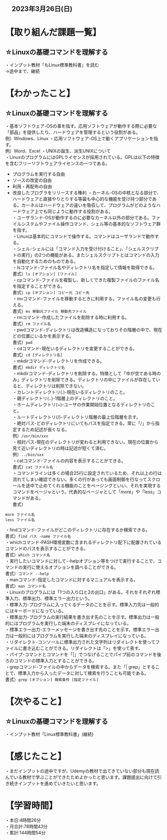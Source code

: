 ## 　2023年3月26日(日)
# 【取り組んだ課題一覧】
## ☆Linuxの基礎コマンドを理解する
・インプット教材「もLinux標準教科書」を読む<br>
→途中まで、継続
# 【わかったこと】
## ☆Linuxの基礎コマンドを理解する
・基本ソフトウェア-OSの事を指す。応用ソフトウェアが動作する際に必要な「部品」を提供したり、ハードウェアを管理するという役割がある。<br>
例）Windows、Linux
・応用ソフトウェア-OS上で動くアプリケーションを指す。<br>
例）Word、Excel
・UNIXの誕生、派生UNIXについて<br>
・LinuxのプログラムにはGPLライセンスが採用されている。GPLは以下の特徴を含むフリーソフトウェアライセンスの一つである。<br>
* プログラムを実行する自由
* ソースの改変の自由
* 利用・再配布の自由
* 改良したプログラをリリースする権利
・カーネル-OSの中核となる部分で、ハードウェアと直接やりとりする等最も中心的な機能を受け持つ部分である。カーネルはハードウェアの違いを吸収して、プログラムがどのようなハードウェア上でも同じように動作する役割がある。<br>
・ユーザランド-OSが動作するのに必要なカーネル以外の部分である。ファイルシステムやファイル操作コマンド、シェル等の基本的なソフトウェア群を指す。<br>
・Linuxは基本的にコマンドで操作する。コマンドはユーザランドで動作する。<br>
・シェル-シェルには「コマンド入力を受け付けること」、「シェルスクリプトの実行」の2つの機能がある。またシェルスクリプトとはコマンドの入力を自動化するためのものである。<br>
・lsコマンド-ファイル名やディレクトリ名を指定して情報を取得できる。<br>
書式）```ls [オプション] [ファイル]```<br>
・cpコマンド-ファイルを複製し、新しくできた複製ファイルのファイル名を指定することができる。<br>
書式）```cp [オプション] コピー元 コピー先```<br>
・mvコマンド-ファイルを移動するときに利用する。ファイル名の変更も行える。<br>
書式）```mv 移動元ファイル 移動先ファイル```<br>
・rmコマンド-作成したファイルを削除する時に利用する。<br>
書式）```rm ファイル名```<br>
・pwdコマンド-ディレクトリは改造構造になっておりその階層の中で、現在どの位置にいるかを表示する。<br>
書式）```pwd```<br>
・cdコマンド-現在いるディレクトリを変更することができる。<br>
書式）```cd [ディレクトリ名]```<br>
・mkdirコマンド-ディレクトリを作成できる。<br>
書式）```mkdir ディレクトリ名```<br>
・mkdirコマンド-ディレクトリを削除する。特徴として「中が空である時のみ」ディレクトリを削除できる。ディレクトリの中にファイルが存在していると、ディレクトリは削除できない。<br>
・カレントディレクトリ(.)-現在いるディレクトリのこと。<br>
・親ディレクトリ(..)-1階層上のディレクトリのこと。<br>
・ホームディレクトリ(~)-ユーザの作業開始位置となるディレクトリのこと。<br>
・ルートディレクトリ(/)-ディレクトリ階層の最上位階層を示す。<br>
・絶対パス-どのディレクトリにいてもパスを指定できる。常に「/」から指定するため記述が長くなる。<br>
例）```/usr/bin/xxx```<br>
・相対パス-現在のディレクトリが変わると利用できない。現在の位置から見て近いディレクトリの時は記述が短くて済む。<br>
例）```../bin/xxx```<br>
・catコマンド-ファイルの内容を表示することができる。<br>
書式）```cat ファイル名```<br>
・コマンドラインは多くの場合25行に設定されているため、それ以上の行は流れてしまい確認できない。多くの行があっても画面制御を行なってスクロールを途中で止めてくれる機能のことをページングといい、それを実現するコマンドをページャという。代表的なページャとして「more」や「less」コマンドがある。<br>
書式）
```
more ファイル名
less ファイル名
```
・findコマンド-ファイルがどこのディレクトリに存在するか検索できる。<br>
書式）```find パス -name ファイル名```<br>
・whichコマンド-PASH環境変数に含まれるディレクトリ配下に配置されているコマンドのパスを表示することができる。<br>
書式）```which コマンド名```<br>
・実行したいコマンドに対して--helpオプション等をつけて実行することで、コマンドの実行に使えるオプションを調べることができる。<br>
書式）```コマンド --help```<br>
・manコマンド-指定したコマンドに対するマニュアルを表示する。<br>
書式）```man コマンド名```<br>
・Linuxのプログラムには「1つの入り口と2の出口」がある。それをそれぞれ標準入力、標準出力、標準エラー出力という。<br>
・標準入力-プログラムに入ってくるデータのことを示す。標準入力先は一般的にはキーボードになっている。<br>
・標準出力-プログラムの実行結果を書き出す先のことを示す。標準出力は一般的にはプログラムを実行した端末のディスプレイになっている。<br>
・標準エラー出力-エラーメッセージを書き出す先のことを示す。標準エラー出力は一般的にはプログラムを実行した端末のディスプレイになっている。<br>
・リダイレクト-コンソールに標準出力された文字列はリダイレクトを使ってファイルに書き込むことができる。リダイレクトは「>」を使って表す。<br>
・パイプ-コマンドとコマンドを「|」でつなげることでパイプ前のコマンドを後ろのコマンドの標準入力とすることができる。<br>
・grepコマンド-ファイルの中からデータを検索する。また「| grep」とすることで、標準入力から入ったデータに対して検索を行うことも可能である。<br>
書式）```grep [オプション] 検索条件 [指定ファイル]```<br>
# 【次やること】
## ☆Linuxの基礎コマンドを理解する
・インプット教材「Linux標準教科書」(継続)
# 【感じたこと】
・まだインプットの途中ですが、Udemyの教材で出てきていない部分も現在読んでいる教材で学ぶことができたためよかったと思います。課題提出に向けて引き続きインプットを進めていきたいと思います。
# 【学習時間】
・本日:4時間26分<br>
・月合計:78時間43分<br>
・累計:144時間54分

